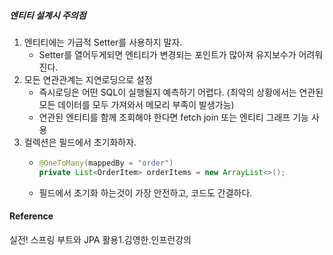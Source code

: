 ##### 엔티티 설계시 주의점
1. 엔티티에는 가급적 Setter를 사용하지 말자.
    - Setter를 열어두게되면 엔티티가 변경되는 포인트가 많아져 유지보수가 어려워진다.
2. 모든 연관관계는 지연로딩으로 설정
    - 즉시로딩은 어떤 SQL이 실행될지 예측하기 어렵다. (최악의 상황에서는 연관된 모든 데이터를 모두 가져와서 메모리 부족이 발생가능)
    - 연관된 엔티티를 함께 조회해야 한다면 fetch join 또는 엔티티 그래프 기능 사용
3. 컬렉션은 필드에서 초기화하자.
    - ```java
      @OneToMany(mappedBy = "order")
      private List<OrderItem> orderItems = new ArrayList<>();
      ```
    - 필드에서 초기화 하는것이 가장 안전하고, 코드도 간결하다.


#### Reference
실전! 스프링 부트와 JPA 활용1.김영한.인프런강의